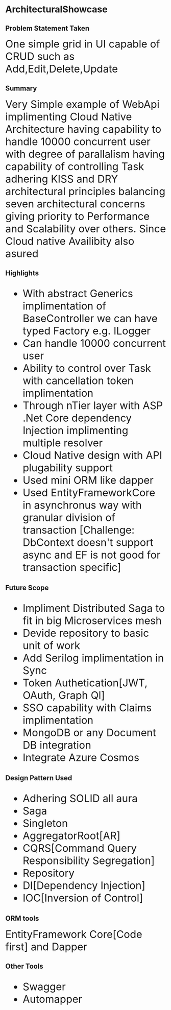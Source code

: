 # ArchitecturalShowcase
<h2>Problem Statement Taken</h2>
<font size="6">One simple grid in UI capable of CRUD such as Add,Edit,Delete,Update</font>
<h2>Summary</h2>
<font size="6">Very Simple example of WebApi implimenting Cloud Native Architecture having capability to handle 10000 concurrent user with degree of parallalism having capability of controlling Task adhering KISS and DRY architectural principles balancing seven architectural concerns giving priority to Performance and Scalability over others. Since Cloud native Availibity also asured</font>
<h2>Highlights</h2>
<font size="6">
 <ul>
<li>With abstract Generics implimentation of BaseController we can have typed Factory e.g. ILogger</li>
<li>Can handle 10000 concurrent user</li>
<li>Ability to control over Task with cancellation token implimentation</li>
<li>Through nTier layer with ASP .Net Core dependency Injection implimenting multiple resolver</li>
<li>Cloud Native design with API plugability support</li>
<li>Used mini ORM like dapper</li>
<li>Used EntityFrameworkCore in asynchronus way with granular division of transaction [Challenge: DbContext doesn't support async and EF is not good for transaction specific]</li>
  </ul>
 </font>
<h2>Future Scope</h2>
<font size="6">
  <ul>
<li>Impliment Distributed Saga to fit in big Microservices mesh</li>
<li>Devide repository to basic unit of work</li>
<li>Add Serilog implimentation in Sync</li>
<li>Token Authetication[JWT, OAuth, Graph Ql]</li>
<li>SSO capability with Claims implimentation</li>
<li>MongoDB or any Document DB integration</li>
<li>Integrate Azure Cosmos</li>
  </ul>
 </font>
<h2>Design Pattern Used</h2>
<font size="6">
 <ul>
 <li>Adhering SOLID all aura</li>
 <li>Saga</li>
 <li>Singleton</li>
 <li>AggregatorRoot[AR]</li>
 <li>CQRS[Command Query Responsibility Segregation]</li>
 <li>Repository</li>
 <li>DI[Dependency Injection]</li>
  <li>IOC[Inversion of Control]</li>
  </ul>
 </font>
<h2>ORM tools</h2>
<font size="6">
EntityFramework Core[Code first] and Dapper
 </font>
<h2>Other Tools</h2>
<font size="6">
<ul>
<li>Swagger</li>
<li>Automapper</li>
</ul>
</font>
